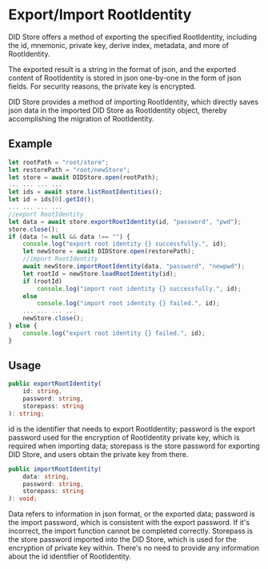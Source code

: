 # Export/Import RootIdentity

DID Store offers a method of exporting the specified RootIdentity, including the id, mnemonic, private key, derive index, metadata, and more of RootIdentity.

The exported result is a string in the format of json, and the exported content of RootIdentity is stored in json one-by-one in the form of json fields. For security reasons, the private key is encrypted.

DID Store provides a method of importing RootIdentity, which directly saves json data in the imported DID Store as RootIdentity object, thereby accomplishing the migration of RootIdentity.

## Example

```typescript
let rootPath = "root/store";
let restorePath = "root/newStore";
let store = await DIDStore.open(rootPath);
... ... ... ...
let ids = await store.listRootIdentities();
let id = ids[0].getId();
... ... ... ...  
//export RootIdentity
let data = await store.exportRootIdentity(id, "password", "pwd");
store.close();
if (data != null && data !== "") {
    console.log("export root identity {} successfully.", id);
    let newStore = await DIDStore.open(restorePath);
    //import RootIdentity
    await newStore.importRootIdentity(data, "password", "newpwd");
    let rootId = newStore.loadRootIdentity(id);
    if (rootId)
        console.log("import root identity {} successfully.", id);
    else
        console.log("import root identity {} failed.", id);
    ... ... ... ...
    newStore.close();
} else {
    console.log("export root identity {} failed.", id);
}
```

## Usage

```typescript
public exportRootIdentity(
    id: string,
    password: string,
    storepass: string
): string;
```

id is the identifier that needs to export RootIdentity; password is the export password used for the encryption of RootIdentity private key, which is required when importing data; storepass is the store password for exporting DID Store, and users obtain the private key from there.

```typescript
public importRootIdentity(
    data: string,
    password: string,
    storepass: string
): void;
```

Data refers to information in json format, or the exported data; password is the import password, which is consistent with the export password. If it's incorrect, the import function cannot be completed correctly. Storepass is the store password imported into the DID Store, which is used for the encryption of private key within. There's no need to provide any information about the id identifier of RootIdentity.
